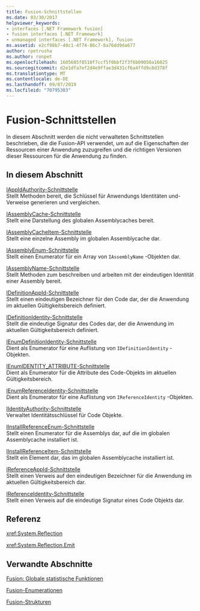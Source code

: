 ```yaml
---
title: Fusion-Schnittstellen
ms.date: 03/30/2017
helpviewer_keywords:
- interfaces [.NET Framework fusion]
- fusion interfaces [.NET Framework]
- unmanaged interfaces [.NET Framework], fusion
ms.assetid: e2cf98b7-40c1-4f74-86c7-8a76dd9da677
author: rpetrusha
ms.author: ronpet
ms.openlocfilehash: 1605605f8510f7ccf5f0bbf2f3f6b09050a16025
ms.sourcegitcommit: d2e1dfa7ef2d4e9ffae3d431cf6a4ffd9c8d378f
ms.translationtype: MT
ms.contentlocale: de-DE
ms.lasthandoff: 09/07/2019
ms.locfileid: "70795303"
---
```

# <a name="fusion-interfaces"></a>Fusion-Schnittstellen
In diesem Abschnitt werden die nicht verwalteten Schnittstellen beschrieben, die die Fusion-API verwendet, um auf die Eigenschaften der Ressourcen einer Anwendung zuzugreifen und die richtigen Versionen dieser Ressourcen für die Anwendung zu finden.  
  
## <a name="in-this-section"></a>In diesem Abschnitt  
 [IAppIdAuthority-Schnittstelle](iappidauthority-interface.md)  
 Stellt Methoden bereit, die Schlüssel für Anwendungs Identitäten und-Verweise generieren und vergleichen.  
  
 [IAssemblyCache-Schnittstelle](iassemblycache-interface.md)  
 Stellt eine Darstellung des globalen Assemblycaches bereit.  
  
 [IAssemblyCacheItem-Schnittstelle](iassemblycacheitem-interface.md)  
 Stellt eine einzelne Assembly im globalen Assemblycache dar.  
  
 [IAssemblyEnum-Schnittstelle](iassemblyenum-interface.md)  
 Stellt einen Enumerator für ein Array von `IAssemblyName` -Objekten dar.  
  
 [IAssemblyName-Schnittstelle](iassemblyname-interface.md)  
 Stellt Methoden zum beschreiben und arbeiten mit der eindeutigen Identität einer Assembly bereit.  
  
 [IDefinitionAppId-Schnittstelle](idefinitionappid-interface.md)  
 Stellt einen eindeutigen Bezeichner für den Code dar, der die Anwendung im aktuellen Gültigkeitsbereich definiert.  
  
 [IDefinitionIdentity-Schnittstelle](idefinitionidentity-interface.md)  
 Stellt die eindeutige Signatur des Codes dar, der die Anwendung im aktuellen Gültigkeitsbereich definiert.  
  
 [IEnumDefinitionIdentity-Schnittstelle](ienumdefinitionidentity-interface.md)  
 Dient als Enumerator für eine Auflistung von `IDefinitionIdentity` -Objekten.  
  
 [IEnumIDENTITY_ATTRIBUTE-Schnittstelle](ienumidentity-attribute-interface.md)  
 Dient als Enumerator für die Attribute des Code-Objekts im aktuellen Gültigkeitsbereich.  
  
 [IEnumReferenceIdentity-Schnittstelle](ienumreferenceidentity-interface.md)  
 Dient als Enumerator für eine Auflistung von `IReferenceIdentity` -Objekten.  
  
 [IIdentityAuthority-Schnittstelle](iidentityauthority-interface.md)  
 Verwaltet Identitätsschlüssel für Code Objekte.  
  
 [IInstallReferenceEnum-Schnittstelle](iinstallreferenceenum-interface.md)  
 Stellt einen Enumerator für die Assemblys dar, auf die im globalen Assemblycache installiert ist.  
  
 [IInstallReferenceItem-Schnittstelle](iinstallreferenceitem-interface.md)  
 Stellt ein Element dar, das im globalen Assemblycache installiert ist.  
  
 [IReferenceAppId-Schnittstelle](ireferenceappid-interface.md)  
 Stellt einen Verweis auf den eindeutigen Bezeichner für die Anwendung im aktuellen Gültigkeitsbereich dar.  
  
 [IReferenceIdentity-Schnittstelle](ireferenceidentity-interface.md)  
 Stellt einen Verweis auf die eindeutige Signatur eines Code Objekts dar.  
  
## <a name="reference"></a>Referenz  
 <xref:System.Reflection>  
  
 <xref:System.Reflection.Emit>  
  
## <a name="related-sections"></a>Verwandte Abschnitte  
 [Fusion: Globale statistische Funktionen](fusion-global-static-functions.md)  
  
 [Fusion-Enumerationen](fusion-enumerations.md)  
  
 [Fusion-Strukturen](fusion-structures.md)
